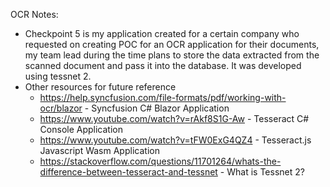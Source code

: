 OCR Notes:
* Checkpoint 5 is my application created for a certain company who requested on creating POC for an OCR application for their documents, my team lead during the time plans to store the data extracted from the scanned document and pass it into the database. It was developed using tessnet 2.
* Other resources for future reference
  * https://help.syncfusion.com/file-formats/pdf/working-with-ocr/blazor - Syncfusion C# Blazor Application
  * https://www.youtube.com/watch?v=rAkf8S1G-Aw - Tesseract C# Console Application
  * https://www.youtube.com/watch?v=tFW0ExG4QZ4 - Tesseract.js Javascript Wasm Application
  * https://stackoverflow.com/questions/11701264/whats-the-difference-between-tesseract-and-tessnet - What is Tessnet 2?
